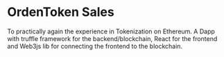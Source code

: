 # OrdenToken Sales

To practically again the experience in Tokenization on Ethereum. A Dapp with truffle framework for the backend/blockchain, React for the frontend and Web3js lib for connecting the frontend to the blockchain.
